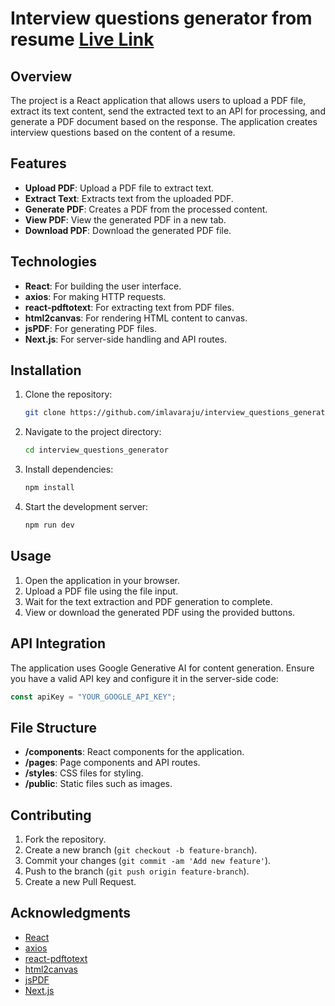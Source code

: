 # Interview questions generator from resume [Live Link](https://interview-questions-generator-pied.vercel.app/)

## Overview

The project is a React application that allows users to upload a PDF file, extract its text content, send the extracted text to an API for processing, and generate a PDF document based on the response. The application creates interview questions based on the content of a resume.

## Features

- **Upload PDF**: Upload a PDF file to extract text.
- **Extract Text**: Extracts text from the uploaded PDF.
- **Generate PDF**: Creates a PDF from the processed content.
- **View PDF**: View the generated PDF in a new tab.
- **Download PDF**: Download the generated PDF file.

## Technologies

- **React**: For building the user interface.
- **axios**: For making HTTP requests.
- **react-pdftotext**: For extracting text from PDF files.
- **html2canvas**: For rendering HTML content to canvas.
- **jsPDF**: For generating PDF files.
- **Next.js**: For server-side handling and API routes.

## Installation

1. Clone the repository:

   ```bash
   git clone https://github.com/imlavaraju/interview_questions_generator.git
   ```

2. Navigate to the project directory:

   ```bash
   cd interview_questions_generator
   ```

3. Install dependencies:

   ```bash
   npm install
   ```

4. Start the development server:

   ```bash
   npm run dev
   ```

## Usage

1. Open the application in your browser.
2. Upload a PDF file using the file input.
3. Wait for the text extraction and PDF generation to complete.
4. View or download the generated PDF using the provided buttons.

## API Integration

The application uses Google Generative AI for content generation. Ensure you have a valid API key and configure it in the server-side code:

```javascript
const apiKey = "YOUR_GOOGLE_API_KEY";
```

## File Structure

- **/components**: React components for the application.
- **/pages**: Page components and API routes.
- **/styles**: CSS files for styling.
- **/public**: Static files such as images.

## Contributing

1. Fork the repository.
2. Create a new branch (`git checkout -b feature-branch`).
3. Commit your changes (`git commit -am 'Add new feature'`).
4. Push to the branch (`git push origin feature-branch`).
5. Create a new Pull Request.

## Acknowledgments

- [React](https://reactjs.org/)
- [axios](https://axios-http.com/)
- [react-pdftotext](https://www.npmjs.com/package/react-pdftotext)
- [html2canvas](https://html2canvas.hertzen.com/)
- [jsPDF](https://github.com/parallax/jsPDF)
- [Next.js](https://nextjs.org/)
